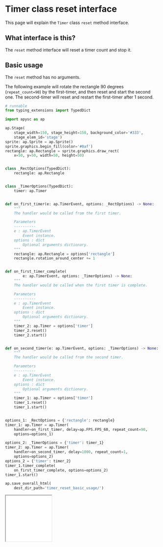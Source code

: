 # Timer class reset interface

This page will explain the `Timer` class `reset` method interface.

## What interface is this?

The `reset` method interface will reset a timer count and stop it.

## Basic usage

The `reset` method has no arguments.

The following example will rotate the rectangle 90 degrees (`repeat_count=90`) by the first-timer, and then reset and start the second one. The second-timer will reset and restart the first-timer after 1 second.

```py
# runnable
from typing_extensions import TypedDict

import apysc as ap

ap.Stage(
    stage_width=150, stage_height=150, background_color='#333',
    stage_elem_id='stage')
sprite: ap.Sprite = ap.Sprite()
sprite.graphics.begin_fill(color='#0af')
rectangle: ap.Rectangle = sprite.graphics.draw_rect(
    x=50, y=50, width=50, height=50)


class _RectOptions(TypedDict):
    rectangle: ap.Rectangle


class _TimerOptions(TypedDict):
    timer: ap.Timer


def on_first_timer(e: ap.TimerEvent, options: _RectOptions) -> None:
    """
    The handler would be called from the first timer.

    Parameters
    ----------
    e : ap.TimerEvent
        Event instance.
    options : dict
        Optional arguments dictionary.
    """
    rectangle: ap.Rectangle = options['rectangle']
    rectangle.rotation_around_center += 1


def on_first_timer_complete(
        e: ap.TimerEvent, options: _TimerOptions) -> None:
    """
    The handler would be called when the first timer is complete.

    Parameters
    ----------
    e : ap.TimerEvent
        Event instance.
    options : dict
        Optional arguments dictionary.
    """
    timer_2: ap.Timer = options['timer']
    timer_2.reset()
    timer_2.start()


def on_second_timer(e: ap.TimerEvent, options: _TimerOptions) -> None:
    """
    The handler would be called from the second timer.

    Parameters
    ----------
    e : ap.TimerEvent
        Event instance.
    options : dict
        Optional arguments dictionary.
    """
    timer_1: ap.Timer = options['timer']
    timer_1.reset()
    timer_1.start()


options_1: _RectOptions = {'rectangle': rectangle}
timer_1: ap.Timer = ap.Timer(
    handler=on_first_timer, delay=ap.FPS.FPS_60, repeat_count=90,
    options=options_1)

options_2: _TimerOptions = {'timer': timer_1}
timer_2: ap.Timer = ap.Timer(
    handler=on_second_timer, delay=1000, repeat_count=1,
    options=options_2)
options_2 = {'timer': timer_2}
timer_1.timer_complete(
    on_first_timer_complete, options=options_2)
timer_1.start()

ap.save_overall_html(
    dest_dir_path='timer_reset_basic_usage/')
```

<iframe src="static/timer_reset_basic_usage/index.html" width="150" height="150"></iframe>
